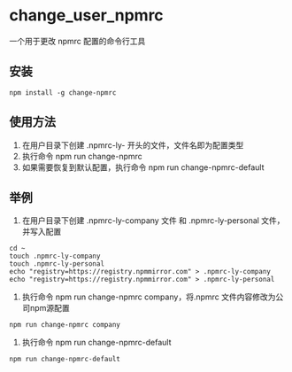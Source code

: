 # change_user_npmrc

一个用于更改 npmrc 配置的命令行工具

## 安装
```shell
npm install -g change-npmrc
```

## 使用方法
1. 在用户目录下创建 .npmrc-ly- 开头的文件，文件名即为配置类型
2. 执行命令 npm run change-npmrc <configType>
3. 如果需要恢复到默认配置，执行命令 npm run change-npmrc-default

## 举例
1. 在用户目录下创建 .npmrc-ly-company 文件 和 .npmrc-ly-personal 文件，并写入配置
```shell
cd ~
touch .npmrc-ly-company
touch .npmrc-ly-personal
echo "registry=https://registry.npmmirror.com" > .npmrc-ly-company
echo "registry=https://registry.npmmirror.com" > .npmrc-ly-personal
```

1. 执行命令 npm run change-npmrc company，将.npmrc 文件内容修改为公司npm源配置
```shell
npm run change-npmrc company
```

1. 执行命令 npm run change-npmrc-default
```shell
npm run change-npmrc-default
```

